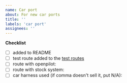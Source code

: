 ```yaml
---
name: Car port
about: For new car ports
title: ''
labels: 'car port'
assignees: ''
---
```


**Checklist**

- [ ] added to README
- [ ] test route added to the [test routes](https://github.com/commaai/openpilot/blob/master/selfdrive/car/tests/routes.py)
- [ ] route with openpilot:
- [ ] route with stock system:
- [ ] car harness used (if comma doesn't sell it, put N/A):
